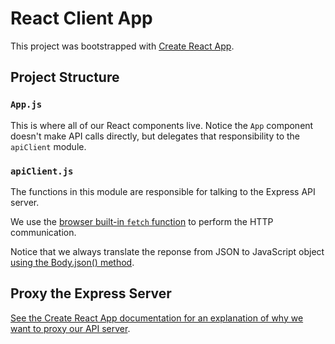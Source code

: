 # React Client App

This project was bootstrapped with [Create React
App](https://github.com/facebook/create-react-app).

## Project Structure

### `App.js`

This is where all of our React components live. Notice the `App` component
doesn't make API calls directly, but delegates that responsibility to the
`apiClient` module.

### `apiClient.js`

The functions in this module are responsible for talking to the Express API
server.

We use the [browser built-in `fetch` function][fetch] to perform the HTTP
communication.

Notice that we always translate the reponse from JSON to JavaScript object
[using the Body.json() method][response.json].

## Proxy the Express Server

[See the Create React App documentation for an explanation of why we want to
proxy our API server][cra-proxy].

[cra-proxy]: https://create-react-app.dev/docs/proxying-api-requests-in-development/
[fetch]: https://developer.mozilla.org/en-US/docs/Web/API/Fetch_API/Using_Fetch
[response.json]: https://developer.mozilla.org/en-US/docs/Web/API/Body/json
